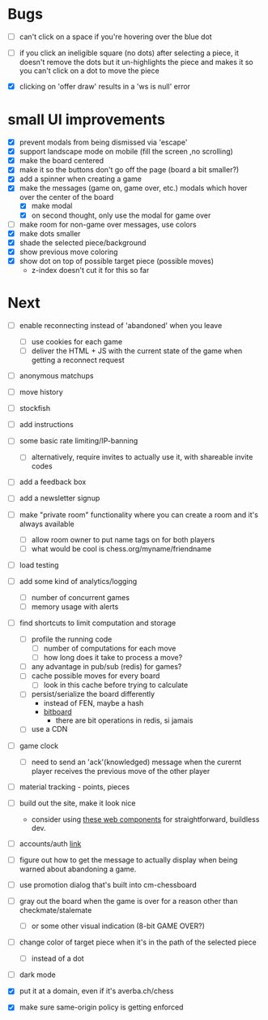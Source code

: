 # Bugs
- [ ] can't click on a space if you're hovering over the blue dot
- [ ] if you click an ineligible square (no dots) after selecting a piece, it doesn't remove the dots but it un-highlights the piece and makes it so you can't click on a dot to move the piece
- [x] clicking on 'offer draw' results in a 'ws is null' error


# small UI improvements
- [x] prevent modals from being dismissed via 'escape'
- [x] support landscape mode on mobile (fill the screen ,no scrolling)
- [x] make the board centered
- [x] make it so the buttons don't go off the page (board a bit smaller?)
- [x] add a spinner when creating a game
- [x] make the messages (game on, game over, etc.) modals which hover over the center of the board
  - [x] make modal
  - [x] on second thought, only use the modal for game over
- [ ] make room for non-game over messages, use colors
- [x] make dots smaller
- [x] shade the selected piece/background
- [x] show previous move coloring
- [x] show dot on top of possible target piece (possible moves)
  - z-index doesn't cut it for this so far

# Next
- [ ] enable reconnecting instead of 'abandoned' when you leave
  - [ ] use cookies for each game
  - [ ] deliver the HTML + JS with the current state of the game when getting a reconnect request
- [ ] anonymous matchups
- [ ] move history
- [ ] stockfish
- [ ] add instructions
- [ ] some basic rate limiting/IP-banning
  - [ ] alternatively, require invites to actually use it, with shareable invite codes
- [ ] add a feedback box
- [ ] add a newsletter signup
- [ ] make "private room" functionality where you can create a room and it's always available
  - [ ] allow room owner to put name tags on for both players
  - [ ] what would be cool is chess.org/myname/friendname
- [ ] load testing
- [ ] add some kind of analytics/logging
  - [ ] number of concurrent games
  - [ ] memory usage with alerts
- [ ] find shortcuts to limit computation and storage
  - [ ] profile the running code
    - [ ] number of computations for each move
    - [ ] how long does it take to process a move?
  - [ ] any advantage in pub/sub (redis) for games?
  - [ ] cache possible moves for every board
    - [ ] look in this cache before trying to calculate
  - [ ] persist/serialize the board differently
    - instead of FEN, maybe a hash
    - [bitboard](https://blog.devgenius.io/improve-as-a-software-engineer-by-writing-a-chess-engine-c360109371aa)
      - there are bit operations in redis, si jamais
  - [ ] use a CDN
- [ ] game clock
  - [ ] need to send an 'ack'(knowledged) message when the curernt player receives the previous move of the other player
- [ ] material tracking - points, pieces
- [ ] build out the site, make it look nice
  - consider using [these web components](https://shoelace.style/) for straightforward, buildless dev.
- [ ] accounts/auth [link](https://websockets.readthedocs.io/en/10.4/topics/authentication.html#sending-credentials)
- [ ] figure out how to get the message to actually display when being warned about abandoning a game.
- [ ] use promotion dialog that's built into cm-chessboard
- [ ] gray out the board when the game is over for a reason other than checkmate/stalemate
  - [ ] or some other visual indication (8-bit GAME OVER?)
- [ ] change color of target piece when it's in the path of the selected piece 
  - [ ] instead of a dot
- [ ] dark mode
- [x] put it at a domain, even if it's averba.ch/chess
- [x] make sure same-origin policy is getting enforced

